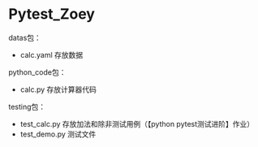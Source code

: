 # Pytest_Zoey
datas包：
* calc.yaml  存放数据  

python_code包：
* calc.py  存放计算器代码  

testing包：
* test_calc.py 存放加法和除非测试用例（【python pytest测试进阶】作业）  
* test_demo.py 测试文件  
